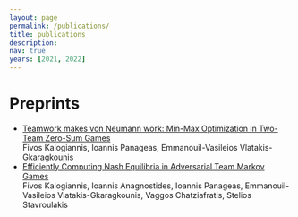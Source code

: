 ```yaml
---
layout: page
permalink: /publications/
title: publications
description:
nav: true
years: [2021, 2022]
---
```


# Preprints
<ul>
  <li>
    <a href="https://arxiv.org/abs/2111.04178">Teamwork makes von Neumann work: Min-Max Optimization in Two-Team Zero-Sum Games</a><br>Fivos Kalogiannis, Ioannis Panageas, Emmanouil-Vasileios Vlatakis-Gkaragkounis
  </li>
  <li>
    <a href="https://arxiv.org/abs/2111.04178">Efficiently Computing Nash Equilibria in Adversarial Team Markov Games</a><br>Fivos Kalogiannis, Ioannis Anagnostides, Ioannis Panageas, Emmanouil-Vasileios Vlatakis-Gkaragkounis, Vaggos Chatziafratis, Stelios Stavroulakis
  </li>
</ul>
